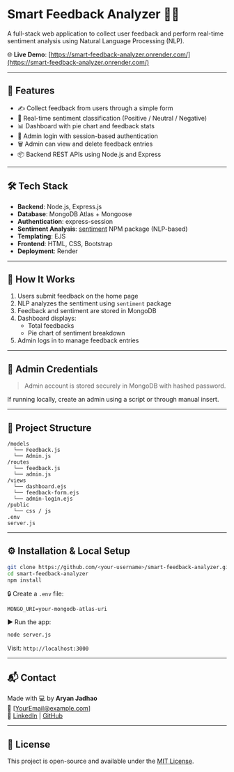 
# Smart Feedback Analyzer 🧠✨

A full-stack web application to collect user feedback and perform real-time sentiment analysis using Natural Language Processing (NLP).

🌐 **Live Demo**: [https://smart-feedback-analyzer.onrender.com/](https://smart-feedback-analyzer.onrender.com/)

---

## 📌 Features

- ✍️ Collect feedback from users through a simple form
- 🧠 Real-time sentiment classification (Positive / Neutral / Negative)
- 📊 Dashboard with pie chart and feedback stats
- 🔐 Admin login with session-based authentication
- 🗑️ Admin can view and delete feedback entries
- 📦 Backend REST APIs using Node.js and Express

---

## 🛠️ Tech Stack

- **Backend**: Node.js, Express.js
- **Database**: MongoDB Atlas + Mongoose
- **Authentication**: express-session
- **Sentiment Analysis**: [sentiment](https://www.npmjs.com/package/sentiment) NPM package (NLP-based)
- **Templating**: EJS
- **Frontend**: HTML, CSS, Bootstrap
- **Deployment**: Render

---

## 🚀 How It Works

1. Users submit feedback on the home page
2. NLP analyzes the sentiment using `sentiment` package
3. Feedback and sentiment are stored in MongoDB
4. Dashboard displays:
   - Total feedbacks
   - Pie chart of sentiment breakdown
5. Admin logs in to manage feedback entries

---

## 🔐 Admin Credentials

> Admin account is stored securely in MongoDB with hashed password.

If running locally, create an admin using a script or through manual insert.

---

## 📂 Project Structure

```
/models
  └── Feedback.js
  └── Admin.js
/routes
  └── feedback.js
  └── admin.js
/views
  └── dashboard.ejs
  └── feedback-form.ejs
  └── admin-login.ejs
/public
  └── css / js
.env
server.js
```

---

## ⚙️ Installation & Local Setup

```bash
git clone https://github.com/<your-username>/smart-feedback-analyzer.git
cd smart-feedback-analyzer
npm install
```

🔒 Create a `.env` file:
```env
MONGO_URI=your-mongodb-atlas-uri
```

▶️ Run the app:
```bash
node server.js
```

Visit: `http://localhost:3000`

---

## 📬 Contact

Made with 💻 by **Aryan Jadhao**  
📧 [YourEmail@example.com]  
🔗 [LinkedIn](https://linkedin.com/in/your-link) | [GitHub](https://github.com/your-username)

---

## 📃 License

This project is open-source and available under the [MIT License](LICENSE).
